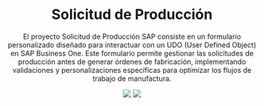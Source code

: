 <div align="center">
  <h1>Solicitud de Producción</h1>
  <p>El proyecto Solicitud de Producción SAP consiste en un formulario personalizado diseñado para interactuar con un UDO (User Defined Object) en SAP Business One. Este formulario permite gestionar las solicitudes de producción antes de generar órdenes de fabricación, implementando validaciones y personalizaciones específicas para optimizar los flujos de trabajo de manufactura.</p>
  <img src="https://img.shields.io/badge/versión-0.0.0-blue">
  <img src="https://img.shields.io/github/languages/top/tommysvs/solicitud-produccion-sap">
</div>
